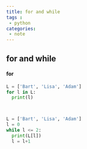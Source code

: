 ```yaml
---
title: for and while
tags :
 - python
categories:
 - note
---
```


## for and while

#### for

```python
L = ['Bart', 'Lisa', 'Adam']
for l in L:
  print(l)



L = ['Bart', 'Lisa', 'Adam']
l = 0
while l <= 2:
  print(L[l])
  l = l+1
```
